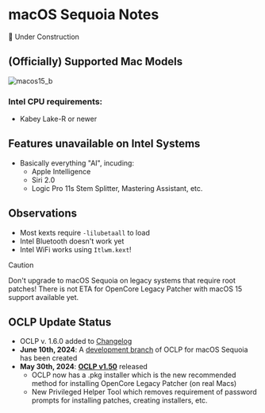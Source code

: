 # macOS Sequoia Notes

:construction: Under Construction

## (Officially) Supported Mac Models

![macos15_b](https://github.com/5T33Z0/OC-Little-Translated/assets/76865553/7e741e5b-64fc-4456-ac02-37b258d68216)

### Intel CPU requirements:

-  Kabey Lake-R or newer

## Features unavailable on Intel Systems

- Basically everything "AI", incuding:
	- Apple Intelligence
	- Siri 2.0 
	- Logic Pro 11s Stem Splitter, Mastering Assistant, etc.

## Observations

- Most kexts require `-lilubetaall` to load
- Intel Bluetooth doesn't work yet
- Intel WiFi works using `Itlwm.kext`!

> [!CAUTION]
>
> Don't upgrade to macOS Sequoia on legacy systems that require root patches! There is not ETA for OpenCore Legacy Patcher with macOS 15 support available yet.

## OCLP Update Status

- OCLP v. 1.6.0 added to [Changelog](https://github.com/dortania/OpenCore-Legacy-Patcher/blob/main/CHANGELOG.md#opencore-legacy-patcher-changelog)
- **June 10th, 2024**: A [development branch](https://github.com/dortania/OpenCore-Legacy-Patcher/compare/main...sequoia-development ) of OCLP for macOS Sequoia has been created
- **May 30th, 2024**: [**OCLP v1.50**](https://github.com/dortania/OpenCore-Legacy-Patcher/releases/tag/1.5.0) released
	- OCLP now has a .pkg installer which is the new recommended method for installing OpenCore Legacy Patcher (on real Macs)
	- New Privileged Helper Tool which removes requirement of password prompts for installing patches, creating installers, etc.

